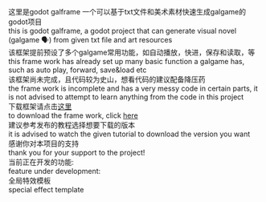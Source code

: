 这里是godot galframe 一个可以基于txt文件和美术素材快速生成galgame的godot项目  
this is godot galframe, a godot project that can generate visual novel (galgame 🗣️) from given txt file and art resources    
该框架提前预设了多个galgame常用功能，如自动播放，快进，保存和读取，等  
this frame work has already set up many basic function a galgame has, such as auto play, forward, save&load etc  
该框架尚未完成，且代码较为史山，想看代码的建议配备降压药  
the frame work is incomplete and has a very messy code in certain parts, it is not advised to attempt to learn anything from the code in this project  
下载框架请点击[这里](https://github.com/melon-Li-SomeOneTookMyNamePluhhh/godot-galframe---auto-visual-novel-generator/releases)  
to download the frame work, click [here](https://github.com/melon-Li-SomeOneTookMyNamePluhhh/godot-galframe---auto-visual-novel-generator/releases)  
建议参考发布的教程选择想要下载的版本  
it is advised to watch the given tutorial to download the version you want  
感谢你对本项目的支持  
thank you for your support to the project!  
当前正在开发的功能: <br/>
feature under development: <br/>
全局特效模板 <br/>
special effect template <br/>
